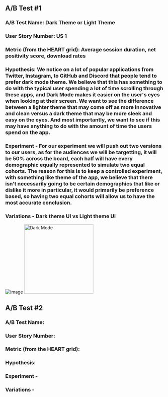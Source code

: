 ## A/B Test #1

### A/B Test Name: Dark Theme or Light Theme
### User Story Number: US 1
### Metric (from the HEART grid): Average session duration, net positivity score, download rates
### Hypothesis: We notice on a lot of popular applications from Twitter, Instagram, to GitHub and Discord that people tend to prefer dark mode theme. We believe that this has something to do with the typical user spending a lot of time scrolling through these apps, and Dark Mode makes it easier on the user's eyes when looking at their screen. We want to see the difference between a lighter theme that may come off as more innovative and clean versus a dark theme that may be more sleek and easy on the eyes. And most importantly, we want to see if this may have anything to do with the amount of time the users spend on the app.
### Experiment - For our experiment we will push out two versions to our users, as for the audiences we will be targetting, it will be 50% across the board, each half will have every demographic equally represented to simulate two equal cohorts. The reason for this is to keep a controlled experiment, with something like theme of the app, we believe that there isn't necessarily going to be certain demographics that like or dislike it more in particular, it would primarily be preference based, so having two equal cohorts will allow us to have the most accurate conclusion.
### Variations - Dark theme UI vs Light theme UI
![image](https://github.com/maxKrusz/BrainShare/assets/90417966/66904bb7-38d1-40b0-a9d5-b0277da98da4)
<img width="220" alt="Dark Mode" src="https://github.com/maxKrusz/BrainShare/assets/90417966/dd7ff9e4-2ea0-471f-8eb3-dbfe8fdb1b62">


## A/B Test #2

### A/B Test Name:
### User Story Number:
### Metric (from the HEART grid):
### Hypothesis:
### Experiment -
### Variations -

